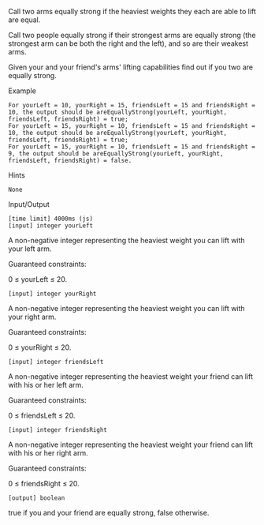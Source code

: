 Call two arms equally strong if the heaviest weights they each are able to lift are equal.

Call two people equally strong if their strongest arms are equally strong (the strongest arm can be both the right and the left), and so are their weakest arms.

Given your and your friend's arms' lifting capabilities find out if you two are equally strong.

Example

    For yourLeft = 10, yourRight = 15, friendsLeft = 15 and friendsRight = 10, the output should be areEquallyStrong(yourLeft, yourRight, friendsLeft, friendsRight) = true;
    For yourLeft = 15, yourRight = 10, friendsLeft = 15 and friendsRight = 10, the output should be areEquallyStrong(yourLeft, yourRight, friendsLeft, friendsRight) = true;
    For yourLeft = 15, yourRight = 10, friendsLeft = 15 and friendsRight = 9, the output should be areEquallyStrong(yourLeft, yourRight, friendsLeft, friendsRight) = false.

Hints

    None

Input/Output

    [time limit] 4000ms (js)
    [input] integer yourLeft

A non-negative integer representing the heaviest weight you can lift with your left arm.

Guaranteed constraints:

0 ≤ yourLeft ≤ 20.

    [input] integer yourRight

A non-negative integer representing the heaviest weight you can lift with your right arm.

Guaranteed constraints:

0 ≤ yourRight ≤ 20.

    [input] integer friendsLeft

A non-negative integer representing the heaviest weight your friend can lift with his or her left arm.

Guaranteed constraints:

0 ≤ friendsLeft ≤ 20.

    [input] integer friendsRight

A non-negative integer representing the heaviest weight your friend can lift with his or her right arm.

Guaranteed constraints:

0 ≤ friendsRight ≤ 20.

    [output] boolean

true if you and your friend are equally strong, false otherwise.